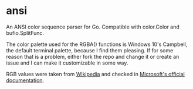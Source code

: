 # ansi

An ANSI color sequence parser for Go.
Compatible with color.Color and bufio.SplitFunc.

The color palette used for the RGBA() functions is Windows 10's Campbell, the default terminal palette, because I find them pleasing.
If for some reason that is a problem, either fork the repo and change it or create an issue and I can make it customizable in some way.

RGB values were taken from [Wikipedia](https://en.wikipedia.org/wiki/ANSI_escape_code)
and checked in [Microsoft's official documentation](https://learn.microsoft.com/en-us/windows/terminal/customize-settings/color-schemes).
